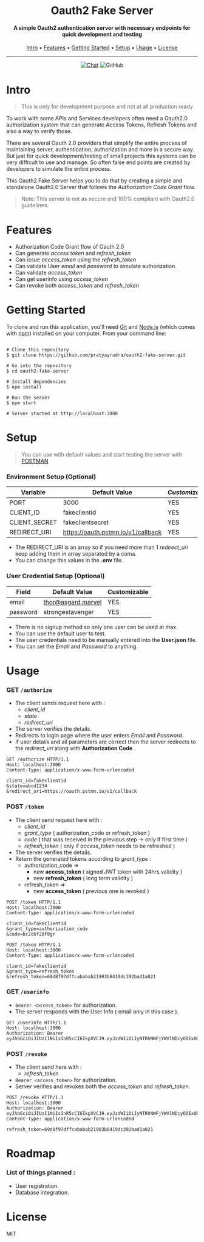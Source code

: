 <h1 align="center">
  Oauth2 Fake Server
</h1>
<h4 align="center">A simple Oauth2 authentication server with necessary endpoints for quick development and testing</h4>

<p align="center">
  <a href="#intro">Intro</a> •
  <a href="#features">Features</a> •
  <a href="#getting-started">Getting Started</a> •
  <a href="#setup">Setup</a> •
  <a href="#usage">Usage</a> •
  <a href="#license">License</a>
</p>

---
<p align="center">
<a href="https://discord.gg/fXPzq3a"><img src="https://img.shields.io/badge/chat-on%20discord-7289da.svg" alt="Chat"></a>
<img alt="GitHub" src="https://img.shields.io/github/license/pratyayrudra/oauth2-fake-server">
</p>

# Intro
> This is only for development purpose and not at all production ready

To work with some APIs and Services developers often need a Oauth2.0 authorization system that can generate Access Tokens, Refresh Tokens and also a way to verify those. 

There are several Oauth 2.0 providers that simplify the entire process of maintaining server, authentication, authorization and more in a secure way. But just for quick development/testing of small projects this systems can be very difficult to use and manage. So often false end points are created by developers to simulate the entire process. 

This Oauth2 Fake Server helps you to do that by creating a simple and standalone Oauth2.0 Server that follows the *Authorization Code Grant* flow. 
> Note: This server is not as secure and 100% compliant with Oauth2.0 guidelines.

# Features

- Authorization Code Grant flow of Oauth 2.0
 - Can generate *access token* and *refresh_token*
 - Can issue *access_token* using the *refresh_token*
 - Can validate User *email* and *password* to simulate authorization.
 - Can validate *access_token*
 - Can get userinfo using *access_token*
 - Can revoke both *access_token* and *refresh_token*

# Getting Started
To clone and run this application, you'll need [Git](https://git-scm.com/) and [Node.js](https://nodejs.org/en/download/) (which comes with [npm](http://npmjs.com/)) installed on your computer. From your command line:
```

# Clone this repository
$ git clone https://github.com/pratyayrudra/oauth2-fake-server.git

# Go into the repository
$ cd oauth2-fake-server

# Install dependencies
$ npm install

# Run the server
$ npm start

# Server started at http://localhost:3000

```

#  Setup
> You can use with default values and start testing the server with [POSTMAN](https://www.postman.com/)
### Environment Setup (Optional)
| **Variable**  | **Default Value**                  | *Customizable* |
| ------------- | ---------------------------------- | -------------- |
| PORT          | 3000                               | YES            |
| CLIENT_ID     | fakeclientid                       | YES            |
| CLIENT_SECRET | fakeclientsecret                   | YES            |
| REDIRECT_URI  | https://oauth.pstmn.io/v1/callback | YES            |
- The REDIRECT_URI is an array so if you need more than 1 *redirect_uri* keep adding them in array separated by a coma. 
- You can change this values in the **.env** file.
### User Credential Setup (Optional)

| **Field** | **Default Value**  | **Customizable** |
| --------- | ------------------ | ---------------- |
| email     | thor@asgard.marvel | YES              |
| password  | strongestavenger   | YES              |
- There is no signup method so only one user can be used at max.
- You can use the default user to test.
- The user credentials need to be manually entered into the **User.json** file.
- You can set the *Email* and *Password* to anything.

# Usage

### GET ``` /authorize ```
 - The client sends request here with :
	 - *client_id*
	 - *state*
	 - *redirect_uri*
- The server verifies the details.
- Redirects to login page where the user enters *Email* and *Password*.
- If user details and all parameters are correct then the server redirects to the *redirect_uri* along with **Authorization Code** .
```
GET /authorize HTTP/1.1
Host: localhost:3000
Content-Type: application/x-www-form-urlencoded

client_id=fakeclientid
&state=abcd1234
&redirect_uri=https://oauth.pstmn.io/v1/callback
```
### POST ``` /token ```
- The client send request here with :
	-	*client_id*
	-	*grant_type* ( authorization_code or refresh_token )
	-	*code* ( that was received in the previous step -> only if first time )
	-	*refresh_token* ( only if *access_token* needs to be refreshed )
- The server verifies the details.
- Return the generated tokens according to *grant_type* :
	-  authorization_code => 
		- new **access_token** ( signed JWT token with 24hrs validity )
		- new **refresh_token** ( long term validity )
	-  refresh_token =>
		- new **access_token** ( previous one is revoked )
```
POST /token HTTP/1.1
Host: localhost:3000
Content-Type: application/x-www-form-urlencoded

client_id=fakeclientid
&grant_type=authorization_code
&code=bc2c6f28f0gr
```
```
POST /token HTTP/1.1
Host: localhost:3000
Content-Type: application/x-www-form-urlencoded

client_id=fakeclientid
&grant_type=refresh_token
&refresh_token=69d8f97dffcababab21903b8419dc392bad1a021
```

### GET ```/userinfo```
-  ```Bearer <access_token>``` for authorization.
- The server responds with the User Info ( email only in this case ).
```
GET /userinfo HTTP/1.1
Host: localhost:3000
Authorization: Bearer eyJhbGciOiJIUzI1NiIsInR5cCI6IkpXVCJ9.eyJzdWIiOiIyNTRhNWFjYWVlNDcyODExODUyOGNkMDk0MjRhNDRkOCIsImlhdCI6MTU5MTAzMzE1NiwiZXhwIjoxNTkxMTE5NTU2fQ.CB0Htndz6lqMdlB4nbCNiYwq1FL23Z_QSwLf3pONO1g
```

### POST ``` /revoke ```
- The client send here with :
	- *refresh_token*
- `Bearer <access_token>` for authorization.
- Server verifies and revokes both the *access_token* and *refresh_token*.
```
POST /revoke HTTP/1.1
Host: localhost:3000
Authorization: Bearer eyJhbGciOiJIUzI1NiIsInR5cCI6IkpXVCJ9.eyJzdWIiOiIyNTRhNWFjYWVlNDcyODExODUyOGNkMDk0MjRhNDRkOCIsImlhdCI6MTU5MTAzMzE1NiwiZXhwIjoxNTkxMTE5NTU2fQ.CB0Htndz6lqMdlB4nbCNiYwq1FL23Z_QSwLf3pONO1g
Content-Type: application/x-www-form-urlencoded

refresh_token=69d8f97dffcababab21903b8419dc392bad1a021
```
# Roadmap
### List of things planned :
- User registration.
- Database integration.

# License
MIT